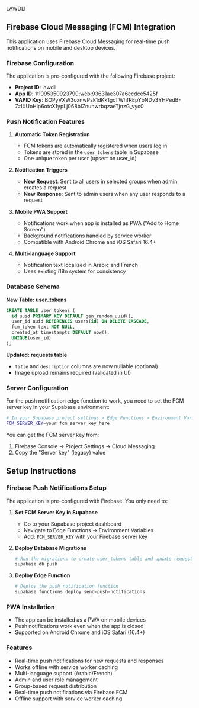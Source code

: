 LAWDLI

## Firebase Cloud Messaging (FCM) Integration

This application uses Firebase Cloud Messaging for real-time push notifications on mobile and desktop devices.

### Firebase Configuration

The application is pre-configured with the following Firebase project:
- **Project ID**: lawdli
- **App ID**: 1:1095350923790:web:93631ae307a6ecdce5425f
- **VAPID Key**: BOPyVXW3oxnwPsk1dKk1gcTWhfREpYbNDv3YHPedB-7zIXUoHlp6otcX1ypLj068bIZnunwrbqzaeTjnzG_vyc0

### Push Notification Features

1. **Automatic Token Registration**
   - FCM tokens are automatically registered when users log in
   - Tokens are stored in the `user_tokens` table in Supabase
   - One unique token per user (upsert on user_id)

2. **Notification Triggers**
   - **New Request**: Sent to all users in selected groups when admin creates a request
   - **New Response**: Sent to admin users when any user responds to a request

3. **Mobile PWA Support**
   - Notifications work when app is installed as PWA ("Add to Home Screen")
   - Background notifications handled by service worker
   - Compatible with Android Chrome and iOS Safari 16.4+

4. **Multi-language Support**
   - Notification text localized in Arabic and French
   - Uses existing i18n system for consistency

### Database Schema

**New Table: user_tokens**
```sql
CREATE TABLE user_tokens (
  id uuid PRIMARY KEY DEFAULT gen_random_uuid(),
  user_id uuid REFERENCES users(id) ON DELETE CASCADE,
  fcm_token text NOT NULL,
  created_at timestamptz DEFAULT now(),
  UNIQUE(user_id)
);
```

**Updated: requests table**
- `title` and `description` columns are now nullable (optional)
- Image upload remains required (validated in UI)

### Server Configuration

For the push notification edge function to work, you need to set the FCM server key in your Supabase environment:

```bash
# In your Supabase project settings > Edge Functions > Environment Variables
FCM_SERVER_KEY=your_fcm_server_key_here
```

You can get the FCM server key from:
1. Firebase Console → Project Settings → Cloud Messaging
2. Copy the "Server key" (legacy) value

## Setup Instructions

### Firebase Push Notifications Setup

The application is pre-configured with Firebase. You only need to:

1. **Set FCM Server Key in Supabase**
   - Go to your Supabase project dashboard
   - Navigate to Edge Functions → Environment Variables
   - Add: `FCM_SERVER_KEY` with your Firebase server key

2. **Deploy Database Migrations**
   ```bash
   # Run the migrations to create user_tokens table and update requests
   supabase db push
   ```

3. **Deploy Edge Function**
   ```bash
   # Deploy the push notification function
   supabase functions deploy send-push-notifications
   ```

### PWA Installation
- The app can be installed as a PWA on mobile devices
- Push notifications work even when the app is closed
- Supported on Android Chrome and iOS Safari (16.4+)

### Features
- Real-time push notifications for new requests and responses
- Works offline with service worker caching
- Multi-language support (Arabic/French)
- Admin and user role management
- Group-based request distribution
- Real-time push notifications via Firebase FCM
- Offline support with service worker caching